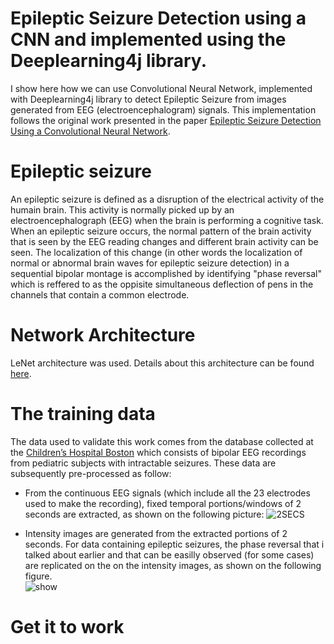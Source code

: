 # Epileptic Seizure Detection using a CNN and implemented using the Deeplearning4j library.

I show here how we can use Convolutional Neural Network, implemented with Deeplearning4j library to detect Epileptic Seizure from images generated from EEG (electroencephalogram) signals. This implementation follows the original work presented in the paper [Epileptic Seizure Detection Using a Convolutional Neural Network](http://oatao.univ-toulouse.fr/24138/).

# Epileptic seizure
An epileptic seizure is defined as a disruption of the electrical activity of the humain brain. This activity is normally picked up by an electroencephalograph (EEG) when the brain is performing a cognitive task. When an epileptic seizure occurs, the normal pattern of the brain activity that is seen by the EEG reading changes and different brain activity can be seen. The localization of this change (in other words the localization of normal or abnormal brain waves for epileptic seizure detection) in a sequential bipolar montage is accomplished by identifying "phase reversal" which is reffered to as the oppisite simultaneous deflection of pens in the channels that contain a common electrode.

# Network Architecture
LeNet architecture was used. Details about this architecture can be found [here](https://www.ics.uci.edu/~welling/teaching/273ASpring09/lecun-89e.pdf).

# The training data
The data used to validate this work comes from the database collected at the [Children’s Hospital Boston](https://archive.physionet.org/pn6/chbmit/) which consists of bipolar EEG recordings from pediatric subjects with intractable seizures. These data are subsequently pre-processed as follow: 
- From the continuous EEG signals (which include all the 23 electrodes used to make the recording), fixed temporal portions/windows of 2     seconds are extracted, as shown on the following picture:
  ![2SECS](https://user-images.githubusercontent.com/1300982/65584531-f02c1080-df78-11e9-9474-39a44bc1c81a.png)
  
- Intensity images are generated from the extracted portions of 2 seconds. For data containing epileptic seizures, the phase reversal     that i talked about earlier and that can be easilly observed (for some cases) are replicated on the on the intensity images, as shown   on the following figure.  
 ![show](https://user-images.githubusercontent.com/1300982/65589248-ac3d0980-df80-11e9-9f2b-e162958566d1.png)


# Get it to work



